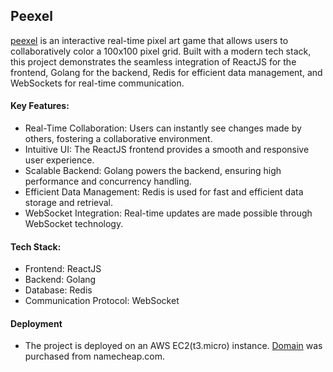 ## Peexel

[peexel](http://peexel.xyz) is an interactive real-time pixel art game that allows users to collaboratively color a 100x100 pixel grid. Built with a modern tech stack, this project demonstrates the seamless integration of ReactJS for the frontend, Golang for the backend, Redis for efficient data management, and WebSockets for real-time communication.

#### Key Features:

- Real-Time Collaboration: Users can instantly see changes made by others, fostering a collaborative environment.
- Intuitive UI: The ReactJS frontend provides a smooth and responsive user experience.
- Scalable Backend: Golang powers the backend, ensuring high performance and concurrency handling.
- Efficient Data Management: Redis is used for fast and efficient data storage and retrieval.
- WebSocket Integration: Real-time updates are made possible through WebSocket technology.

#### Tech Stack:

* Frontend: ReactJS
* Backend: Golang
* Database: Redis
* Communication Protocol: WebSocket

#### Deployment

- The project is deployed on an AWS EC2(t3.micro) instance. [Domain](http://peexel.xyz) was purchased from namecheap.com.